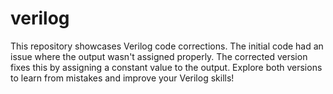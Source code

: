 # verilog
This repository showcases Verilog code corrections. The initial code had an issue where the output wasn't assigned properly. The corrected version fixes this by assigning a constant value to the output. Explore both versions to learn from mistakes and improve your Verilog skills!
